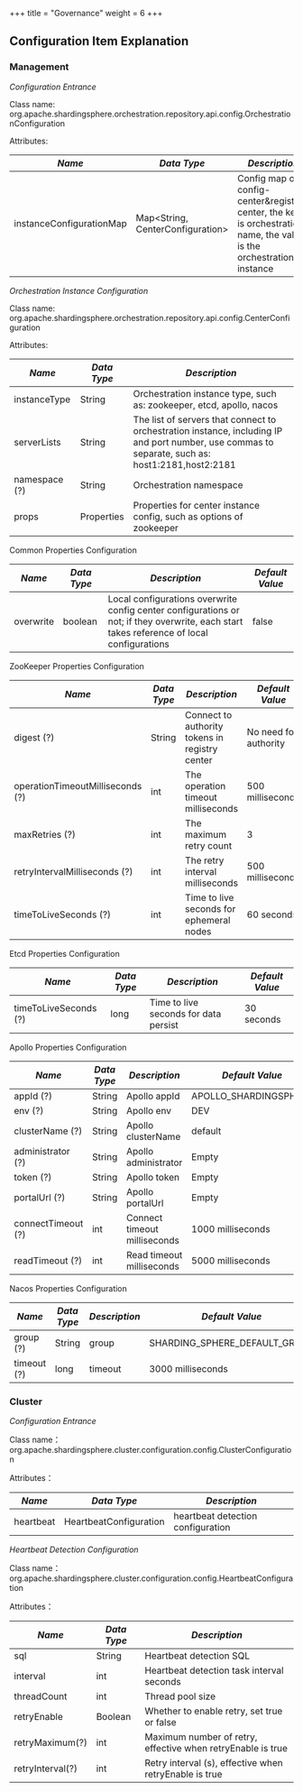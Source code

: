 +++
title = "Governance"
weight = 6
+++

## Configuration Item Explanation

### Management

*Configuration Entrance*

Class name: org.apache.shardingsphere.orchestration.repository.api.config.OrchestrationConfiguration

Attributes:

| *Name*                   | *Data Type*                         | *Description*                                                                                                       |
| ------------------------ | ----------------------------------- | ------------------------------------------------------------------------------------------------------------------- |
| instanceConfigurationMap | Map\<String, CenterConfiguration\>  | Config map of config-center&registry-center, the key is orchestration name, the value is the orchestration instance |

*Orchestration Instance Configuration*

Class name: org.apache.shardingsphere.orchestration.repository.api.config.CenterConfiguration

Attributes:

| *Name*        | *Data Type* | *Description*                                                                                                                                    |
| ------------- | ----------- | ------------------------------------------------------------------------------------------------------------------------------------------------ |
| instanceType  | String      | Orchestration instance type, such as: zookeeper, etcd, apollo, nacos                                                                             |
| serverLists   | String      | The list of servers that connect to orchestration instance, including IP and port number, use commas to separate, such as: host1:2181,host2:2181 |
| namespace (?) | String      | Orchestration namespace                                                                                                                          |
| props         | Properties  | Properties for center instance config, such as options of zookeeper                                                                              |

Common Properties Configuration

| *Name*          | *Data Type* | *Description*                                                                                                                             | *Default Value* |
| --------------- | ----------- | ----------------------------------------------------------------------------------------------------------------------------------------- | --------------- |
| overwrite       | boolean     | Local configurations overwrite config center configurations or not; if they overwrite, each start takes reference of local configurations | false           |

ZooKeeper Properties Configuration

| *Name*                           | *Data Type* | *Description*                                  | *Default Value*       |
| -------------------------------- | ----------- | ---------------------------------------------- | --------------------- |
| digest (?)                       | String      | Connect to authority tokens in registry center | No need for authority |
| operationTimeoutMilliseconds (?) | int         | The operation timeout milliseconds             | 500 milliseconds      |
| maxRetries (?)                   | int         | The maximum retry count                        | 3                     |
| retryIntervalMilliseconds (?)    | int         | The retry interval milliseconds                | 500 milliseconds      |
| timeToLiveSeconds (?)            | int         | Time to live seconds for ephemeral nodes       | 60 seconds            |


Etcd Properties Configuration

| *Name*                | *Data Type* | *Description*                         | *Default Value* |
| --------------------- | ----------- | ------------------------------------- | --------------- |
| timeToLiveSeconds (?) | long        | Time to live seconds for data persist | 30 seconds      |

Apollo Properties Configuration

| *Name*             | *Data Type* | *Description*                | *Default Value*       |
| ------------------ | ----------- | ---------------------------- | --------------------- |
| appId (?)          | String      | Apollo appId                 | APOLLO_SHARDINGSPHERE |
| env (?)            | String      | Apollo env                   | DEV                   |
| clusterName (?)    | String      | Apollo clusterName           | default               |
| administrator (?)  | String      | Apollo administrator         | Empty                 |
| token (?)          | String      | Apollo token                 | Empty                 |
| portalUrl (?)      | String      | Apollo portalUrl             | Empty                 |
| connectTimeout (?) | int         | Connect timeout milliseconds | 1000 milliseconds     |
| readTimeout (?)    | int         | Read timeout milliseconds    | 5000 milliseconds     |

Nacos Properties Configuration

| *Name*      | *Data Type* | *Description* | *Default Value*               |
| ----------- | ----------- | ------------- | ----------------------------- |
| group (?)   | String      | group         | SHARDING_SPHERE_DEFAULT_GROUP |
| timeout (?) | long        | timeout       | 3000 milliseconds             |

### Cluster

*Configuration Entrance*

Class name：org.apache.shardingsphere.cluster.configuration.config.ClusterConfiguration

Attributes：

| *Name*    | *Data Type*             | *Description*                     |
| --------- | ----------------------- | --------------------------------- |
| heartbeat | HeartbeatConfiguration  | heartbeat detection configuration |

*Heartbeat Detection Configuration*

Class name：org.apache.shardingsphere.cluster.configuration.config.HeartbeatConfiguration

Attributes：

| *Name*           | *Data Type* | *Description*                                               |
| ---------------- | ----------- | ----------------------------------------------------------- |
| sql              | String      | Heartbeat detection SQL                                     |
| interval         | int         | Heartbeat detection task interval seconds                   |
| threadCount      | int         | Thread pool size                                            |
| retryEnable      | Boolean     | Whether to enable retry, set true or false                  |
| retryMaximum(?)  | int         | Maximum number of retry, effective when retryEnable is true |
| retryInterval(?) | int         | Retry interval (s), effective when retryEnable is true      |
